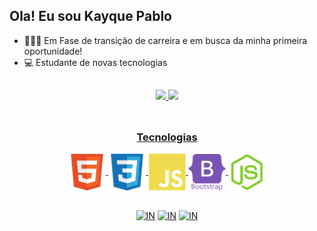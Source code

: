 ## Ola! Eu sou Kayque Pablo

- 👨🏻‍💻 Em Fase de transição de carreira e em busca da minha primeira oportunidade!
- 💻 Estudante de novas tecnologias


##

<div align = "center">
 <a href="https://github.com/kayquepablo">
 <img height="180em" src="https://github-readme-stats.vercel.app/api?username=kayquepablo&show_icons=true&theme=dark&include_all_commits=true&count_private=true"/>
 <img height="180em" src="https://github-readme-stats.vercel.app/api/top-langs/?username=kayquepablo&layout=compact&langs_count=7&theme=dark"/>
</div> <br>
  
  ##
  
<div align = "center">
  <h3>Tecnologias</h3>
  <img align="center" alt="HTML" width="60" src="https://raw.githubusercontent.com/devicons/devicon/master/icons/html5/html5-original.svg">
  <img align="center" alt="CSS" width="60" src="https://raw.githubusercontent.com/devicons/devicon/master/icons/css3/css3-original.svg"> 
  <img align="center" alt="Js" width="60" src="https://raw.githubusercontent.com/devicons/devicon/master/icons/javascript/javascript-plain.svg">
  <img align="center" alt="Bootstrap" width="60" src="https://raw.githubusercontent.com/devicons/devicon/master/icons/bootstrap/bootstrap-plain-wordmark.svg">
  <img align="center" alt="NodeJS" width="60" src="https://raw.githubusercontent.com/devicons/devicon/master/icons/nodejs/nodejs-original.svg">
 
</div>
  
##

<div align = "center">
 <a href="https://www.instagram.com/kayquepablo_gtr" target="_blank"><img align="center" alt="IN" width="120" height="30" src="https://img.shields.io/badge/-Instagram-%23E4405F?style=for-the-badge&logo=instagram&logoColor=white" target="_blank"></a>
 <a href = "mailto:kayquepablotzero@icloud.com"><img align="center" alt="IN" width="120" height="30" src="https://img.shields.io/badge/-Icloud-%23333?style=for-the-badge&logo=icloud&logoColor=white" target="_blank"></a>
  <a href="https://www.linkedin.com/in/kayque-pablo-141a7021a" target="_blank"><img align="center" alt="IN" width="120" height="30" src="https://img.shields.io/badge/-LinkedIn-%230077B5?style=for-the-badge&logo=linkedin&logoColor=white" target="_blank"></a> 
</div>



<!--
**KayquePablo/kayquepablo** is a ✨ _special_ ✨ repository because its `README.md` (this file) appears on your GitHub profile.

Here are some ideas to get you started:

- 🔭 I’m currently working on ...
- 🌱 I’m currently learning ...
- 👯 I’m looking to collaborate on ...
- 🤔 I’m looking for help with ...
- 💬 Ask me about ...
- 📫 How to reach me: ...
- 😄 Pronouns: ...
- ⚡ Fun fact: ...
-->
